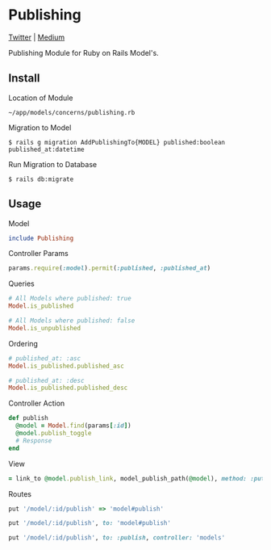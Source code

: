 # Publishing

[Twitter](https://twitter.com/sudoawesome) | [Medium](https://medium.com/@sudoawesome)

Publishing Module for Ruby on Rails Model's.

## Install

Location of Module
```
~/app/models/concerns/publishing.rb
```

Migration to Model
```
$ rails g migration AddPublishingTo{MODEL} published:boolean published_at:datetime
```


Run Migration to Database
```
$ rails db:migrate
```

## Usage

Model
```ruby
include Publishing
```

Controller Params
```ruby
params.require(:model).permit(:published, :published_at)
```

Queries
```ruby
# All Models where published: true
Model.is_published

# All Models where published: false
Model.is_unpublished
```

Ordering
```ruby
# published_at: :asc
Model.is_published.published_asc

# published_at: :desc
Model.is_published.published_desc
```

Controller Action
```ruby
def publish
  @model = Model.find(params[:id])
  @model.publish_toggle
  # Response
end
```

View
```ruby
= link_to @model.publish_link, model_publish_path(@model), method: :put
```

Routes
```ruby
put '/model/:id/publish' => 'model#publish'
```
```ruby
put '/model/:id/publish', to: 'model#publish'
```
```ruby
put '/model/:id/publish', to: :publish, controller: 'models'
```
